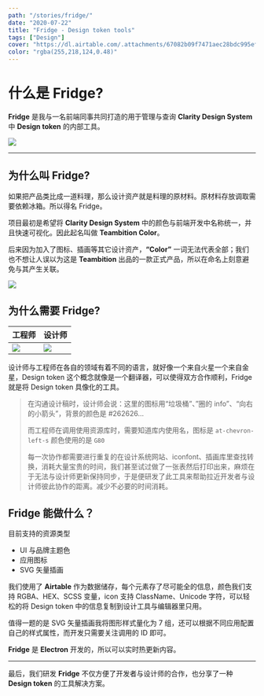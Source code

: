 ```yaml
---
path: "/stories/fridge/"
date: "2020-07-22"
title: "Fridge - Design token tools"
tags: ["Design"]
cover: "https://dl.airtable.com/.attachments/67082b09f7471aec28bdc995efc00282/5f80d723/fridge.png"
color: "rgba(255,218,124,0.48)"
---
```


# 什么是 Fridge?

**Fridge** 是我与一名前端同事共同打造的用于管理与查询 **Clarity Design System** 中 **Design token** 的内部工具。

![](https://dl.airtable.com/.attachments/c60f7e23bf3c1ea655f19e46c683556a/c509568b/5eddb5b5b9769f7317120659.png)

---

## 为什么叫 Fridge?

如果把产品类比成一道料理，那么设计资产就是料理的原材料。原材料存放调取需要依赖冰箱。所以得名 Fridge。

项目最初是希望将 **Clarity Design System** 中的颜色与前端开发中名称统一，并且快速可视化。因此起名叫做 **Teambition Color**。

后来因为加入了图标、插画等其它设计资产，**“Color”** 一词无法代表全部；我们也不想让人误以为这是 **Teambition** 出品的一款正式产品，所以在命名上刻意避免与其产生关联。

![](https://dl.airtable.com/.attachments/e8700c2abc82cf196f3b639429a3fb29/c59cfb6a/5eddb24fb9769f234f120602.png)

## 为什么需要 Fridge?

| 工程师                                                                                                | 设计师                                                                                                |
| ----------------------------------------------------------------------------------------------------- | ----------------------------------------------------------------------------------------------------- |
| ![](https://dl.airtable.com/.attachments/1d2dcdabca5a9e6cdcbec64ef795bc20/d5ef6452/thoughts-1746.png) | ![](https://dl.airtable.com/.attachments/7b147a23dc9144159f723893514ee2ab/0610222d/thoughts-1749.png) |

设计师与工程师在各自的领域有着不同的语言，就好像一个来自火星一个来自金星，Design token 这个概念就像是一个翻译器，可以使得双方合作顺利，Fridge 就是将 Design token 具像化的工具。

> 在沟通设计稿时，设计师会说：这里的图标用“垃圾桶”、”圈的 info”、“向右的小箭头”，背景的颜色是 #262626...
>
> 而工程师在调用使用资源库时，需要知道库内使用名，图标是 `at-chevron-left-s` 颜色使用的是 `G80`
>
> 每一次协作都需要进行重复的在设计系统网站、iconfont、插画库里查找转换，消耗大量宝贵的时间，我们甚至试过做了一张表然后打印出来，麻烦在于无法与设计师更新保持同步，于是便研发了此工具来帮助拉近开发者与设计师彼此协作的距离。减少不必要的时间消耗。

## Fridge 能做什么？

目前支持的资源类型

- UI 与品牌主题色
- 应用图标
- SVG 矢量插画

我们使用了 **Airtable** 作为数据储存，每个元素存了尽可能全的信息，颜色我们支持 RGBA、HEX、SCSS 变量，icon 支持 ClassName、Unicode 字符，可以轻松的将 Design token 中的信息复制到设计工具与编辑器里只用。

值得一题的是 SVG 矢量插画我将图形样式量化为 7 组，还可以根据不同应用配置自己的样式属性，而开发只需要关注调用的 ID 即可。

**Fridge** 是 **Electron** 开发的，所以可以实时热更新内容。

---

最后，我们研发 **Fridge** 不仅方便了开发者与设计师的合作，也分享了一种 **Design token** 的工具解决方案。
